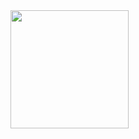 <img align="left" src="[https://cdn.discordapp.com/attachments/1056054502593155165/1056816590198419489/matching_icons_.jpg](https://avatars.githubusercontent.com/u/92540062?v=4)https://avatars.githubusercontent.com/u/92540062?v=4" width="189"/>
